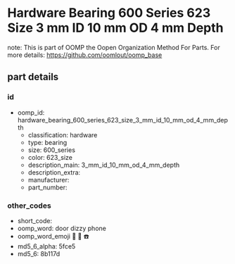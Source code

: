 # Hardware Bearing 600 Series 623 Size 3 mm ID 10 mm OD 4 mm Depth  

note: This is part of OOMP the Oopen Organization Method For Parts. For more details: https://github.com/oomlout/oomp_base

##  part details





### id
* oomp_id: hardware_bearing_600_series_623_size_3_mm_id_10_mm_od_4_mm_depth
  * classification: hardware
  * type: bearing
  * size: 600_series
  * color: 623_size
  * description_main: 3_mm_id_10_mm_od_4_mm_depth
  * description_extra: 
  * manufacturer: 
  * part_number: 

### other_codes
* short_code: 
* oomp_word: door dizzy phone
* oomp_word_emoji :door: :dizzy: :phone:
* md5_6_alpha: 5fce5
* md5_6: 8b117d